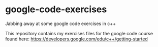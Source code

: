 # google-code-exercises
Jabbing away at some google code exercises in c++

This repository contains my exercises files for the google code course found here:
https://developers.google.com/edu/c++/getting-started
